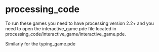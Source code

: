 # processing_code
To run these games you need to have processing version 2.2+ and you need to open the interactive_game.pde file located in processing_code/interactive_game/interactive_game.pde.

Similarly for the typing_game.pde
